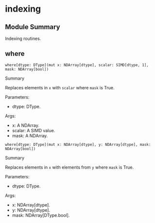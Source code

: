 



# indexing

##  Module Summary
  
Indexing routines.
## where


```Mojo
where[dtype: DType](mut x: NDArray[dtype], scalar: SIMD[dtype, 1], mask: NDArray[bool])
```  
Summary  
  
Replaces elements in `x` with `scalar` where `mask` is True.  
  
Parameters:  

- dtype: DType.
  
Args:  

- x: A NDArray.
- scalar: A SIMD value.
- mask: A NDArray.


```Mojo
where[dtype: DType](mut x: NDArray[dtype], y: NDArray[dtype], mask: NDArray[bool])
```  
Summary  
  
Replaces elements in `x` with elements from `y` where `mask` is True.  
  
Parameters:  

- dtype: DType.
  
Args:  

- x: NDArray[dtype].
- y: NDArray[dtype].
- mask: NDArray[DType.bool].
